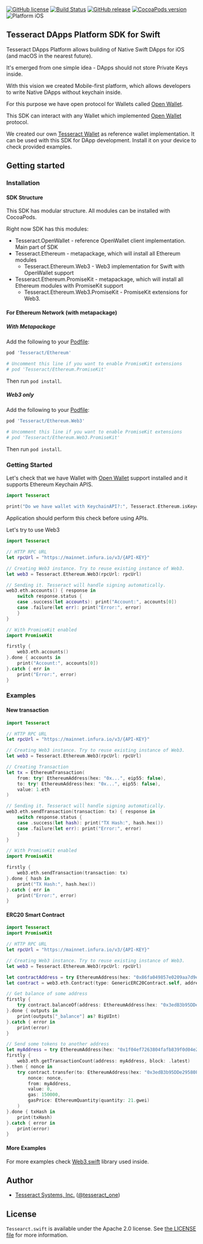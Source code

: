 [![GitHub license](https://img.shields.io/badge/license-Apache%202.0-lightgrey.svg)](https://raw.githubusercontent.com/tesseract-one/Tesseract.swift/master/LICENSE)
[![Build Status](https://travis-ci.com/tesseract-one/Tesseract.swift.svg?branch=master)](https://travis-ci.com/tesseract-one/Tesseract.swift)
[![GitHub release](https://img.shields.io/github/release/tesseract-one/Tesseract.swift.svg)](https://github.com/tesseract-one/Tesseract.swift/releases)
[![CocoaPods version](https://img.shields.io/cocoapods/v/Tesseract.svg)](https://cocoapods.org/pods/Tesseract)
![Platform iOS](https://img.shields.io/badge/platform-iOS-orange.svg)

## Tesseract DApps Platform SDK for Swift

Tesseract DApps Platform allows building of Native Swift DApps for iOS (and macOS in the nearest future).

It's emerged from one simple idea - DApps should not store Private Keys inside.

With this vision we created Mobile-first platform, which allows developers to write Native DApps without keychain inside.

For this purpose we have open protocol for Wallets called [Open Wallet](https://github.com/tesseract-one/OpenWalletProtocol).

This SDK can interact with any Wallet which implemented [Open Wallet](https://github.com/tesseract-one/OpenWalletProtocol) protocol.

We created our own [Tesseract Wallet](https://itunes.apple.com/us/app/tesseract-wallet/id1459505103) as reference wallet implementation. It can be used with this SDK for DApp development. Install it on your device to check provided examples.

## Getting started

### Installation

#### SDK Structure

This SDK has modular structure. All modules can be installed with CocoaPods.

Right now SDK has this modules:

* Tesseract.OpenWallet - reference OpenWallet client implementation. Main part of SDK
* Tesseract.Ethereum - metapackage, which will install all Ethereum modules
  * Tesseract.Ethereum.Web3 - Web3 implementation for Swift with OpenWallet support
* Tesseract.Ethereum.PromiseKit - metapackage, which will install all Ethereum modules with PromiseKit support
  * Tesseract.Ethereum.Web3.PromiseKit - PromiseKit extensions for Web3.

#### For Ethereum Network (with metapackage)

##### With Metapackage

Add the following to your [Podfile](http://guides.cocoapods.org/using/the-podfile.html):

```rb
pod 'Tesseract/Ethereum'

# Uncomment this line if you want to enable PromiseKit extensions
# pod 'Tesseract/Ethereum.PromiseKit'
```

Then run `pod install`.

##### Web3 only

Add the following to your [Podfile](http://guides.cocoapods.org/using/the-podfile.html):

```rb
pod 'Tesseract/Ethereum.Web3'

# Uncomment this line if you want to enable PromiseKit extensions
# pod 'Tesseract/Ethereum.Web3.PromiseKit'
```

Then run `pod install`.

### Getting Started

Let's check that we have Wallet with [Open Wallet](https://github.com/tesseract-one/OpenWalletProtocol) support installed and it supports Ethereum Keychain APIS.

```swift
import Tesseract

print("Do we have wallet with KeychainAPI?:", Tesseract.Ethereum.isKeychainInstalled)

```

Application should perform this check before using APIs.

Let's try to use Web3

```swift
import Tesseract

// HTTP RPC URL
let rpcUrl = "https://mainnet.infura.io/v3/{API-KEY}"

// Creating Web3 instance. Try to reuse existing instance of Web3.
let web3 = Tesseract.Ethereum.Web3(rpcUrl: rpcUrl)

// Sending it. Tesseract will handle signing automatically.
web3.eth.accounts() { response in
    switch response.status {
    case .success(let accounts): print("Account:", accounts[0])
    case .failure(let err): print("Error:", error)
    }
}

// With PromiseKit enabled
import PromiseKit

firstly {
    web3.eth.accounts()
}.done { accounts in
    print("Account:", accounts[0])
}.catch { err in
    print("Error:", error)
}
```

### Examples

#### New transaction

```swift
import Tesseract

// HTTP RPC URL
let rpcUrl = "https://mainnet.infura.io/v3/{API-KEY}"

// Creating Web3 instance. Try to reuse existing instance of Web3.
let web3 = Tesseract.Ethereum.Web3(rpcUrl: rpcUrl)

// Creating Transaction
let tx = EthereumTransaction(
    from: try! EthereumAddress(hex: "0x...", eip55: false),
    to: try! EthereumAddress(hex: "0x...", eip55: false),
    value: 1.eth
)

// Sending it. Tesseract will handle signing automatically.
web3.eth.sendTransaction(transaction: tx) { response in
    switch response.status {
    case .success(let hash): print("TX Hash:", hash.hex())
    case .failure(let err): print("Error:", error)
    }
}

// With PromiseKit enabled
import PromiseKit

firstly {
    web3.eth.sendTransaction(transaction: tx)
}.done { hash in
    print("TX Hash:", hash.hex())
}.catch { err in
    print("Error:", error)
}
```

#### ERC20 Smart Contract

```swift
import Tesseract
import PromiseKit

// HTTP RPC URL
let rpcUrl = "https://mainnet.infura.io/v3/{API-KEY}"

// Creating Web3 instance. Try to reuse existing instance of Web3.
let web3 = Tesseract.Ethereum.Web3(rpcUrl: rpcUrl)

let contractAddress = try EthereumAddress(hex: "0x86fa049857e0209aa7d9e616f7eb3b3b78ecfdb0", eip55: true)
let contract = web3.eth.Contract(type: GenericERC20Contract.self, address: contractAddress)

// Get balance of some address
firstly {
    try contract.balanceOf(address: EthereumAddress(hex: "0x3edB3b95DDe29580FFC04b46A68a31dD46106a4a", eip55: true)).call()
}.done { outputs in
    print(outputs["_balance"] as? BigUInt)
}.catch { error in
    print(error)
}

// Send some tokens to another address
let myAddress = try EthereumAddress(hex: "0x1f04ef7263804fafb839f0d04e2b5a6a1a57dc60", eip55: true)
firstly {
    web3.eth.getTransactionCount(address: myAddress, block: .latest)
}.then { nonce in
    try contract.transfer(to: EthereumAddress(hex: "0x3edB3b95DDe29580FFC04b46A68a31dD46106a4a", eip55: true), value: 100000).send(
        nonce: nonce,
        from: myAddress,
        value: 0,
        gas: 150000,
        gasPrice: EthereumQuantity(quantity: 21.gwei)
    )
}.done { txHash in
    print(txHash)
}.catch { error in
    print(error)
}
```

#### More Examples

For more examples check [Web3.swift](https://github.com/Boilertalk/Web3.swift) library used inside.

## Author

 - [Tesseract Systems, Inc.](mailto:info@tesseract.one)
   ([@tesseract_one](https://twitter.com/tesseract_one))

## License

`Tessearct.swift` is available under the Apache 2.0 license. See [the LICENSE file](https://raw.githubusercontent.com/tesseract-one/Tesseract.swift/master/LICENSE) for more information.
